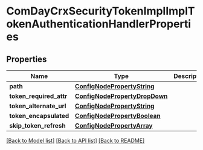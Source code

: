 # ComDayCrxSecurityTokenImplImplTokenAuthenticationHandlerProperties

## Properties
Name | Type | Description | Notes
------------ | ------------- | ------------- | -------------
**path** | [**ConfigNodePropertyString**](ConfigNodePropertyString.md) |  | [optional] 
**token_required_attr** | [**ConfigNodePropertyDropDown**](ConfigNodePropertyDropDown.md) |  | [optional] 
**token_alternate_url** | [**ConfigNodePropertyString**](ConfigNodePropertyString.md) |  | [optional] 
**token_encapsulated** | [**ConfigNodePropertyBoolean**](ConfigNodePropertyBoolean.md) |  | [optional] 
**skip_token_refresh** | [**ConfigNodePropertyArray**](ConfigNodePropertyArray.md) |  | [optional] 

[[Back to Model list]](../README.md#documentation-for-models) [[Back to API list]](../README.md#documentation-for-api-endpoints) [[Back to README]](../README.md)


